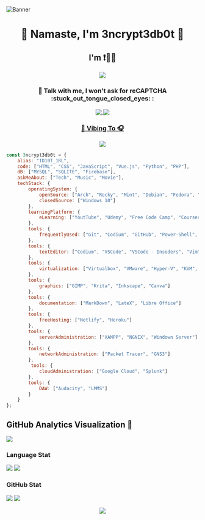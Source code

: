 ![Banner](https://user-images.githubusercontent.com/48232101/122671331-c6535c80-d1e5-11eb-9e08-7fdbf850918e.gif)

<h1 align="center"> 🙏 Namaste, I'm 3ncrypt3db0t 🤖 </h1>
<h2 align="center">I'm ❗👨‍💻</h2>

<p align="center"> 
  <img src="https://komarev.com/ghpvc/?username=3ncrypt3db0t&label=Visitors&color=ff4500&style=flat-square"> 
</p>

<h3 align="center"> 📱 Talk with me, I won't ask for reCAPTCHA  :stuck_out_tongue_closed_eyes: :</h3>
<p align="center">
<a href="https://t.me/drstrangelov3" target="_blank"><img align="center" src="https://img.shields.io/badge/Telegram-2CA5E0?style=for-the-badge&logo=telegram&logoColor=white"> </a>
<a href="https://reddit.com/u/3ncrypt3db0t" target="_blank"><img align="center" src="https://img.shields.io/badge/Reddit-FF4500?style=for-the-badge&logo=reddit&logoColor=white"> 
</p>
  
<h3 align="center"> 🤘 Vibing To 🎧</h3>
<p align="center">
  <img src="https://spotify-github-profile.vercel.app/api/view?uid=smfy8qv7ozn8takw4r42j1zvr&cover_image=true&theme=novatorem">
</p>
  
```javascript
const 3ncrypt3db0t = {
    alias: "ID10T_1RL",
    code: ["HTML", "CSS", "JavaScript", "Vue.js", "Python", "PHP"],
    dB: ["MYSQL", "SQLITE", "Firebase"],
    askMeAbout: ["Tech", "Music", "Movie"],
    techStack: {
        operatingSystem: {
            openSource: ["Arch", "Rocky", "Mint", "Debian", "Fedora", "RHEL", "Artix"]
            closedSource: ["Windows 10"]
        },
        learningPlatform: {
            eLearning: ["YoutTube", "Udemy", "Free Code Camp", "Coursera", "Udacity", "Khan Academy"]
        },
        tools: {
            frequentlyUsed: ["Git", "Codium", "GitHub", "Power-Shell", "Shell > Bash || ZSH ", "Docker"]
        },
        tools: {
            textEditor: ["Codium", "VSCode", "VSCode - Insoders", "Vim"]
        },
        tools: {
            virtualization: ["Virtualbox", "VMware", "Hyper-V", "KVM", "Vagrant"]
        },
        tools: {
            graphics: ["GIMP", "Krita", "Inkscape", "Canva"]
        },            
        tools: {
            documentation: ["MarkDown", "LateX", "Libre Office"]
        },
        tools: {
            freeHosting: ["Netlify", "Heroku"]
        },
        tools: {
            serverAdministration: ["XAMPP", "NGNIX", "Windown Server"]
        },
        tools: {
            networkAdministration: ["Packet Tracer", "GNS3"]
        },
         tools: {
            cloudAdministration: ["Google Cloud", "Splunk"]
        },
        tools: {
            DAW: ["Audacity", "LMMS"]
        }
    }
};
```

## GitHub Analytics Visualization 🔎
![](https://github-profile-summary-cards.vercel.app/api/cards/profile-details?username=3ncrypt3db0t&theme=github_dark)
  
### Language Stat
![](https://github-profile-summary-cards.vercel.app/api/cards/repos-per-language?username=3ncrypt3db0t&theme=github_dark)
![](https://github-profile-summary-cards.vercel.app/api/cards/most-commit-language?username=3ncrypt3db0t&theme=github_dark)
  
### GitHub Stat 
![](https://github-profile-summary-cards.vercel.app/api/cards/stats?username=3ncrypt3db0t&theme=github_dark)
![](https://github-profile-summary-cards.vercel.app/api/cards/productive-time?username=3ncrypt3db0t&theme=github_dark)

<p align="center"> 
  <img src="https://user-images.githubusercontent.com/48232101/112832877-a95f2f80-90b5-11eb-8955-8945652f11cd.gif">
</p>
